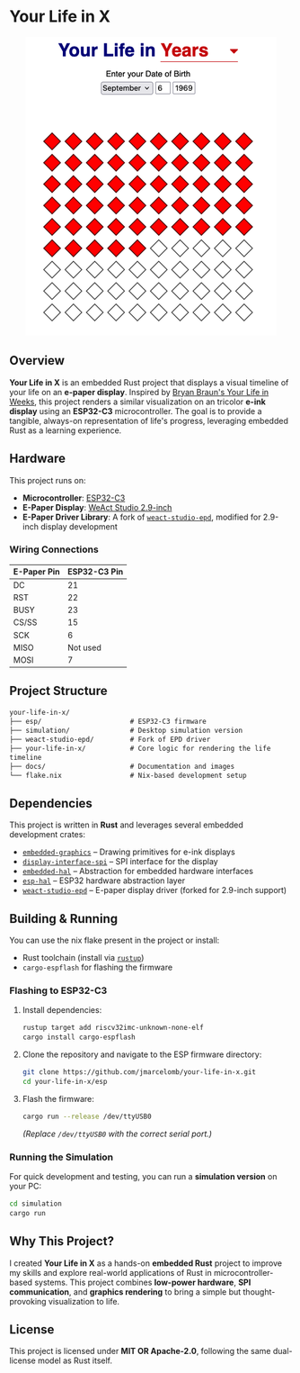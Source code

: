 # Your Life in X

<p align="center">
  <img src="https://github.com/jmarcelomb/your-life-in-x/blob/main/docs/your-life-in-x-example.png?raw=true" alt="Your Life in X Example"/>
</p>

## Overview

**Your Life in X** is an embedded Rust project that displays a visual timeline of your life on an **e-paper display**.
Inspired by [Bryan Braun's Your Life in Weeks](https://www.bryanbraun.com/your-life), this project renders a similar visualization on an tricolor **e-ink display** using an **ESP32-C3** microcontroller. The goal is to provide a tangible, always-on representation of life's progress, leveraging embedded Rust as a learning experience.

## Hardware

This project runs on:

- **Microcontroller**: [ESP32-C3](https://wiki.luatos.org/chips/esp32c3/board.html)
- **E-Paper Display**: [WeAct Studio 2.9-inch](https://github.com/WeActStudio/WeActStudio.EpaperModule)
- **E-Paper Driver Library**: A fork of [`weact-studio-epd`](https://github.com/avsaase/weact-studio-epd), modified for 2.9-inch display development

### Wiring Connections

| E-Paper Pin | ESP32-C3 Pin |
|-------------|--------------|
| DC          | 21           |
| RST         | 22           |
| BUSY        | 23           |
| CS/SS       | 15           |
| SCK         | 6            |
| MISO        | Not used     |
| MOSI        | 7            |

## Project Structure

```
your-life-in-x/
├── esp/                      # ESP32-C3 firmware
├── simulation/               # Desktop simulation version
├── weact-studio-epd/         # Fork of EPD driver
├── your-life-in-x/           # Core logic for rendering the life timeline
├── docs/                     # Documentation and images
└── flake.nix                 # Nix-based development setup
```

## Dependencies

This project is written in **Rust** and leverages several embedded development crates:

- [`embedded-graphics`](https://docs.rs/embedded-graphics/) – Drawing primitives for e-ink displays
- [`display-interface-spi`](https://docs.rs/display-interface-spi/) – SPI interface for the display
- [`embedded-hal`](https://docs.rs/embedded-hal/) – Abstraction for embedded hardware interfaces
- [`esp-hal`](https://github.com/esp-rs/esp-hal) – ESP32 hardware abstraction layer
- [`weact-studio-epd`](https://github.com/avsaase/weact-studio-epd) – E-paper display driver (forked for 2.9-inch support)

## Building & Running

You can use the nix flake present in the project or install:

- Rust toolchain (install via [`rustup`](https://rustup.rs/))
- `cargo-espflash` for flashing the firmware

### Flashing to ESP32-C3

1. Install dependencies:
   ```sh
   rustup target add riscv32imc-unknown-none-elf
   cargo install cargo-espflash
   ```

2. Clone the repository and navigate to the ESP firmware directory:
   ```sh
   git clone https://github.com/jmarcelomb/your-life-in-x.git
   cd your-life-in-x/esp
   ```
3. Flash the firmware:
   ```sh
   cargo run --release /dev/ttyUSB0
   ```
   *(Replace `/dev/ttyUSB0` with the correct serial port.)*

### Running the Simulation

For quick development and testing, you can run a **simulation version** on your PC:

```sh
cd simulation
cargo run
```

## Why This Project?

I created **Your Life in X** as a hands-on **embedded Rust** project to improve my skills and explore real-world applications of Rust in microcontroller-based systems.
This project combines **low-power hardware**, **SPI communication**, and **graphics rendering** to bring a simple but thought-provoking visualization to life.

## License

This project is licensed under **MIT OR Apache-2.0**, following the same dual-license model as Rust itself.

